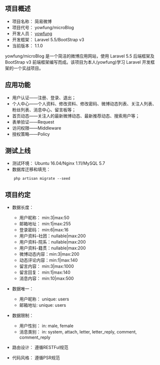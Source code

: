 ## 项目概述

- 项目名称： 简易微博
- 项目代号： yowfung/microBlog
- 开发人员： [yowfung](https://github.com/YowFung/)
- 开发框架： Laravel 5.5/BootStrap v3
- 当前版本： 1.1.0

yowfung/microBlog 是一个简洁的微博应用网站，使用 Laravel 5.5 后端框架及 BootStrap v3 前端框架编写而成。该项目为本人(yowfung)学习 Laravel 开发框架的一个实战项目。

## 应用功能

- 用户认证——注册、登录、退出；
- 个人中心——个人资料、修改资料、修改密码、微博动态列表、关注人列表、粉丝列表、消息中心、留言板等；
- 首页动态——关注人的最新微博动态、最新推荐动态、搜索用户等；
- 表单验证——Request
- 访问权限——Middleware
- 授权策略——Policy

## 测试上线

- 测试环境： Ubuntu 16.04/Nginx 1.11/MySQL 5.7
- 数据库迁移和填充：
```shell
    php artisan migrate --seed
```

## 项目约定

- 数据长度：
    - 用户昵称： min:3|max:50
    - 邮箱地址： min:1|max:255
    - 登录密码： min:6|max:16
    - 用户资料-社团：nullable|max:200
    - 用户资料-院系：nullable|max:200
    - 用户资料-籍贯：nullable|max:200
    - 微博动态内容：min:3|max:200
    - 动态评论内容：min:1|max:140
    - 留言内容： min:3|max:1000
    - 留言回复： min:1|max:140
    - 消息内容： min:10|max:500
    
- 数据唯一：
    - 用户昵称： unique: users
    - 邮箱地址: unique: users
    
- 数据限制：
    - 用户性别： in: male, female
    - 消息类别： in: system, attach, letter, letter_reply, comment, comment_reply
    
- 路由设计：
    遵循RESTFul规范
    
- 代码风格：
    遵循PSR规范
    